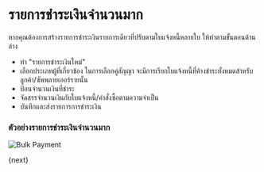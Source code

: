 <!-- add-breadcrumbs -->
# รายการชำระเงินจำนวนมาก

หากคุณต้องการสร้างรายการชำระเงินรายการเดียวที่ปรับตามใบแจ้งหนี้หลายใบ ให้ทำตามขั้นตอนด้านล่าง

* ทำ "รายการชำระเงินใหม่"
* เลือกประเภทผู้ที่เกี่ยวข้อง ในการเลือกคู่สัญญา จะมีการเรียกใบแจ้งหนี้ที่ค้างชำระทั้งหมดสำหรับลูกค้า/ซัพพลายเออร์รายนั้น
* ป้อนจำนวนเงินที่ชำระ
* จัดสรรจำนวนเงินกับใบแจ้งหนี้/คำสั่งซื้อตามความจำเป็น
* บันทึกและส่งรายการการชำระเงิน

### ตัวอย่างรายการชำระเงินจำนวนมาก

<img class="screenshot" alt="Bulk Payment" src="{{docs_base_url}}/assets/img/accounts/bulk-payment.gif">

{next}
